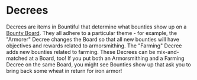 
# Decrees

Decrees are items in Bountiful that determine what bounties show up on a
[Bounty Board](bounty-boards.md). They all adhere to a particular theme - for example,
the "Armorer" Decree changes the Board so that all new bounties will have objectives
and rewards related to armorsmithing. The "Farming" Decree adds new bounties related to
farming. These Decrees can be mix-and-matched at a Board, too! If you put both an Armorsmithing
and a Farming Decree on the same Board, you might see Bounties show up that ask you
to bring back some wheat in return for iron armor!
